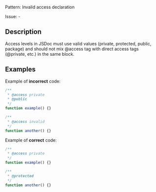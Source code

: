 Pattern: Invalid access declaration

Issue: -

## Description

Access levels in JSDoc must use valid values (private, protected, public, package) and should not mix @access tag with direct access tags (@private, etc.) in the same block.

## Examples

Example of **incorrect** code:
```javascript
/**
 * @access private
 * @public
 */
function example() {}

/**
 * @access invalid
 */
function another() {}
```

Example of **correct** code:
```javascript
/**
 * @access private
 */
function example() {}

/**
 * @protected
 */
function another() {}
```